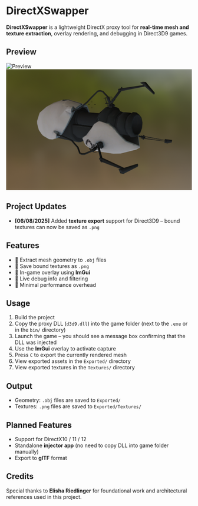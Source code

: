 # DirectXSwapper

**DirectXSwapper** is a lightweight DirectX proxy tool for **real-time mesh and texture extraction**, overlay rendering, and debugging in Direct3D9 games.

## Preview

![Preview](https://github.com/IlanVinograd/DirectXSwapper/blob/main/Img/Animation3.gif)  
![Preview](https://github.com/IlanVinograd/DirectXSwapper/blob/main/Img/Portal%20gun.png)

## Project Updates

-  **[06/08/2025]** Added **texture export** support for Direct3D9 – bound textures can now be saved as `.png`
  
## Features

- 🔹 Extract mesh geometry to `.obj` files  
- 🔹 Save bound textures as `.png`  
- 🔹 In-game overlay using **ImGui**  
- 🔹 Live debug info and filtering  
- 🔹 Minimal performance overhead  

## Usage

1. Build the project
2. Copy the proxy DLL (`d3d9.dll`) into the game folder (next to the `.exe` or in the `bin/` directory)
3. Launch the game – you should see a message box confirming that the DLL was injected
4. Use the **ImGui** overlay to activate capture
5. Press `C` to export the currently rendered mesh
6. View exported assets in the `Exported/` directory
7. View exported textures in the `Textures/` directory
   
## Output

- Geometry: `.obj` files are saved to `Exported/`
- Textures: `.png` files are saved to `Exported/Textures/`

## Planned Features

- Support for DirectX10 / 11 / 12
- Standalone **injector app** (no need to copy DLL into game folder manually)
- Export to **glTF** format
  
## Credits

Special thanks to **Elisha Riedlinger** for foundational work and architectural references used in this project.
